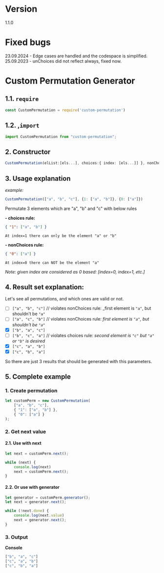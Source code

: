 # Version
1.1.0

# Fixed bugs
23.09.2024 - Edge cases are handled and the codespace is simplified.
25.09.2023 - unChoices did not reflect always, fixed now.

# Custom Permutation Generator

## 1.1. `require`
```ts
const CustomPermutation = require('custom-permutation')
```
## 1.2. ,`import`

```ts
import CustomPermutation from "custom-permutation";
```

## 2. Constructor
```ts
CustomPermutation(elList:[els...], choices:{ index: [els...]] }, nonChoices:{ index: [els...]] })
```

## 3. Usage explanation

_example:_

```ts
CustomPermutation(["a", "b", "c"], {1: ["a", "b"]}, {0: ["a"]})
```

Permutate 3 elements which are "a", "b" and "c" with below rules

__- choices rule:__
```json
{ "1": ["a", "b"] }
```

    At index=1 there can only be the element "a" or "b"

__- nonChoices rule:__
```json
{ "0": ["a"] }
```

    At index=0 there can NOT be the element "a"

_Note: given index are considered as 0 based: [index=0, index=1, etc.]_

## 4. Result set explanation:

Let's see all permutations, and which ones are valid or not.
- [ ] `["a", "b", "c"]` // violates nonChoices rule: _first element is `"a"`, but shouldn't be `"a"`
- [ ] `["a", "c", "b"]` // violates nonChoices rule: _first element is `"a"`, but shouldn't be `"a"`_
- [x] `["b", "a", "c"]`
- [ ] `["b", "c", "a"]` // violates choices rule: _second element is `"c"` but `"a"` or `"b"` is desired_
- [x] `["c", "a", "b"]`
- [x] `["c", "b", "a"]`

So there are just 3 results that should be generated with this parameters.

## 5. Complete example

### 1. Create permutation

```ts
let customPerm = new CustomPermutation(
    ["a", "b", "c"],
    { "1": ["a", "b"] },
    { "0": ["a"] }
);
```

### 2. Get next value

#### 2.1. Use with next

```ts
let next = customPerm.next();

while (next) {
    console.log(next)
    next = customPerm.next();
}
```

#### 2.2. Or use with generator

```ts
let generator = customPerm.generator();
let next = generator.next();

while (!next.done) {
    console.log(next.value)
    next = generator.next();
}
```

### 3. Output

__Console__

```sh
["b", "a", "c"]
["c", "a", "b"]
["c", "b", "a"]
```